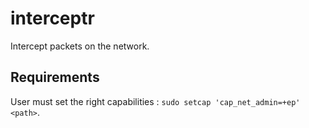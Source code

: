 # interceptr

Intercept packets on the network.

## Requirements

User must  set the right capabilities : `sudo setcap 'cap_net_admin=+ep' <path>`.

